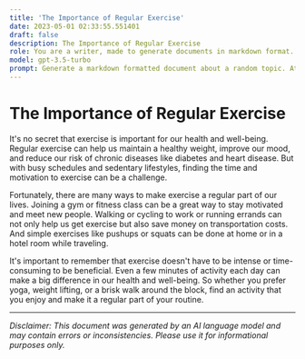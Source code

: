 ```yaml
---
title: 'The Importance of Regular Exercise'
date: 2023-05-01 02:33:55.551401
draft: false
description: The Importance of Regular Exercise
role: You are a writer, made to generate documents in markdown format. It is very important that all of the documents you generate are in valid markdown format.
model: gpt-3.5-turbo
prompt: Generate a markdown formatted document about a random topic. At the bottom, include a disclaimer explaining that the document was generated by you. The first line of the document should be the title. Make sure that the entire document is in proper markdown format, using a mix of various tags to make the document visually appealing.
---
```


# The Importance of Regular Exercise

It's no secret that exercise is important for our health and well-being. Regular exercise can help us maintain a healthy weight, improve our mood, and reduce our risk of chronic diseases like diabetes and heart disease. But with busy schedules and sedentary lifestyles, finding the time and motivation to exercise can be a challenge.

Fortunately, there are many ways to make exercise a regular part of our lives. Joining a gym or fitness class can be a great way to stay motivated and meet new people. Walking or cycling to work or running errands can not only help us get exercise but also save money on transportation costs. And simple exercises like pushups or squats can be done at home or in a hotel room while traveling.

It's important to remember that exercise doesn't have to be intense or time-consuming to be beneficial. Even a few minutes of activity each day can make a big difference in our health and well-being. So whether you prefer yoga, weight lifting, or a brisk walk around the block, find an activity that you enjoy and make it a regular part of your routine.

---

*Disclaimer: This document was generated by an AI language model and may contain errors or inconsistencies. Please use it for informational purposes only.*